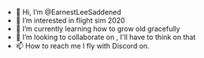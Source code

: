 - 👋 Hi, I’m @EarnestLeeSaddened
- 👀 I’m interested in flight sim 2020
- 🌱 I’m currently learning how to grow old gracefully
- 💞️ I’m looking to collaborate on , I'll have to think on that
- 📫 How to reach me I fly with Discord on.

<!---
EarnestLeeSaddened/EarnestLeeSaddened is a ✨ special ✨ repository because its `README.md` (this file) appears on your GitHub profile.
You can click the Preview link to take a look at your changes.
--->
